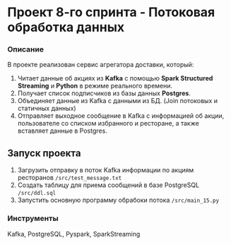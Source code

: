 # Проект 8-го спринта - Потоковая обработка данных

### Описание
В проекте реализован сервис агрегатора доставки, который:
1. Читает данные об акциях из **Kafka** с помощью **Spark Structured Streaming** и **Python** в режиме реального времени.
2. Получает список подписчиков из базы данных **Postgres**.
3. Объединяет данные из Kafka с данными из БД. (Join потоковых и статичных данных)
4. Отправляет выходное сообщение в Kafka с информацией об акции, пользователе со списком избранного и ресторане, а также вставляет данные в Postgres.

## Запуск проекта
1. Загрузить отправку в поток Kafka информации по акциям ресторанов `/src/test_message.txt`
2. Создать таблицу для приема сообщений в базе PostgreSQL `/src/ddl.sql`
3. Запустить основную программу обрабоки потока `/src/main_15.py`

### Инструменты
Kafka, PostgreSQL, Pyspark, SparkStreaming
